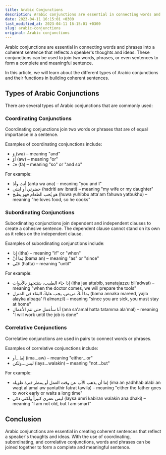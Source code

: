 ```yaml
---
title: Arabic Conjunctions
description: Arabic conjunctions are essential in connecting words and phrases into a coherent sentence that reflects a speaker's thoughts and ideas. Learn more about them here.
date: 2023-04-11 16:15:01 +0300
last_modified_at: 2023-04-11 16:15:01 +0300
slug: arabic-conjunctions
original: Arabic conjunctions
---
```

Arabic conjunctions are essential in connecting words and phrases into a coherent sentence that reflects a speaker's thoughts and ideas. These conjunctions can be used to join two words, phrases, or even sentences to form a complete and meaningful sentence.

In this article, we will learn about the different types of Arabic conjunctions and their functions in building coherent sentences.

## Types of Arabic Conjunctions

There are several types of Arabic conjunctions that are commonly used:

### Coordinating Conjunctions

Coordinating conjunctions join two words or phrases that are of equal importance in a sentence.

Examples of coordinating conjunctions include:

- وَ (wa) – meaning "and"
- أَوْ (aw) – meaning "or"
- فَ (fa) – meaning "so" or "and so"

For example:

- أنتَ وأنا (anta wa ana) – meaning "you and I"
- حضرتي أو ابنتي (hadriti aw ibnati) – meaning "my wife or my daughter"
- هو يُحب الطعام فهو يطبخ (huwa yuhibbu atta'am fahuwa yatbukhu) – meaning "he loves food, so he cooks"

### Subordinating Conjunctions

Subordinating conjunctions join dependent and independent clauses to create a cohesive sentence. The dependent clause cannot stand on its own as it relies on the independent clause.

Examples of subordinating conjunctions include:

- إذا (itha) – meaning "if" or "when"
- بَما أَنْ (bama an) – meaning "as" or "since"
- حَتّى (hatta) – meaning "until"

For example:

- إذا جاء الطبيب، سَنَتجهز بالأدوات (itha jaa attabib, sanatajazzu bil'adwat) – meaning "when the doctor comes, we will prepare the tools"
- بما أنكَ مريض، يجب عليكَ البقاء في المنزل (bama annaka mareed, yajib alayka albaqa' fi almanzil) – meaning "since you are sick, you must stay at home"
- أنا سأعمل حتى تتم الأعمال (ana sa'amal hatta tatamma ala'mal) – meaning "I will work until the job is done"

### Correlative Conjunctions

Correlative conjunctions are used in pairs to connect words or phrases.

Examples of correlative conjunctions include:

- إما...أو (ima...aw) – meaning "either...or"
- ليس...ولكن (lays...walakin) – meaning "not...but"

For example:

- إما أن يذهب الأب عن وقت العمل أو ينتظر فترة طويلة (ima an yadhhab alabi an waqt al'amal aw yantathir fatrat tawila) – meaning "either the father goes to work early or waits a long time"
- ليس عمري كبيراً ولكني ذكي (laysa umri kabiran walakin ana dhaki) – meaning "I am not old, but I am smart"

## Conclusion

Arabic conjunctions are essential in creating coherent sentences that reflect a speaker's thoughts and ideas. With the use of coordinating, subordinating, and correlative conjunctions, words and phrases can be joined together to form a complete and meaningful sentence.